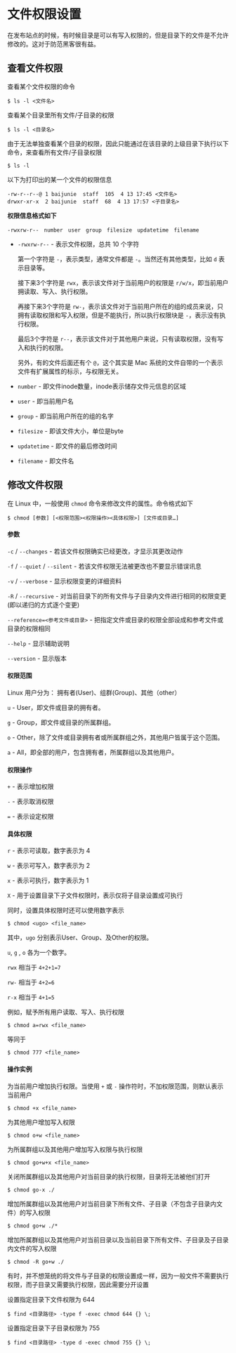 # 文件权限设置

在发布站点的时候，有时候目录是可以有写入权限的，但是目录下的文件是不允许修改的。这对于防范黑客很有益。


## 查看文件权限

查看某个文件权限的命令

```
$ ls -l <文件名>
```

查看某个目录里所有文件/子目录的权限

```
$ ls -l <目录名>
```

由于无法单独查看某个目录的权限，因此只能通过在该目录的上级目录下执行以下命令，来查看所有文件/子目录权限

```
$ ls -l
```

以下为打印出的某一个文件的权限信息

```
-rw-r--r--@ 1 baijunie  staff  105  4 13 17:45 <文件名>
drwxr-xr-x  2 baijunie  staff  68  4 13 17:57 <子目录名>
```

**权限信息格式如下**

```
-rwxrw-r--　number　user　group　filesize　updatetime　filename
```

- `-rwxrw-r--` - 表示文件权限，总共 10 个字符

  第一个字符是 `-`，表示类型，通常文件都是 `-`。当然还有其他类型，比如 `d` 表示目录等。

  接下来3个字符是 `rwx`，表示该文件对于当前用户的权限是 `r/w/x`，即当前用户拥读取、写入、执行权限。

  再接下来3个字符是 `rw-`，表示该文件对于当前用户所在的组的成员来说，只拥有读取权限和写入权限，但是不能执行，所以执行权限块是 `-`，表示没有执行权限。

  最后3个字符是 `r--`，表示该文件对于其他用户来说，只有读取权限，没有写入和执行的权限。

  另外，有的文件后面还有个 `@`，这个其实是 Mac 系统的文件自带的一个表示文件有扩展属性的标示，与权限无关。 

- `number` - 即文件inode数量，inode表示储存文件元信息的区域

- `user` - 即当前用户名

- `group` - 即当前用户所在的组的名字

- `filesize` - 即该文件大小，单位是byte

- `updatetime` - 即文件的最后修改时间

- `filename` - 即文件名


## 修改文件权限

在 Linux 中，一般使用 `chmod` 命令来修改文件的属性。命令格式如下

```
$ chmod [参数] [<权限范围><权限操作><具体权限>] [文件或目录…]
```

#### 参数

`-c` / `--changes` - 若该文件权限确实已经更改，才显示其更改动作

`-f` / `--quiet` / `--silent` - 若该文件权限无法被更改也不要显示错误讯息

`-v` / `--verbose` - 显示权限变更的详细资料

`-R` / `--recursive` - 对当前目录下的所有文件与子目录内文件进行相同的权限变更(即以递归的方式逐个变更)

`--reference=<参考文件或目录>` - 把指定文件或目录的权限全部设成和参考文件或目录的权限相同

`--help` - 显示辅助说明

`--version` - 显示版本

#### 权限范围

Linux 用户分为： 拥有者(User)、组群(Group)、其他（other）

`u` - User，即文件或目录的拥有者。

`g` - Group，即文件或目录的所属群组。

`o` - Other，除了文件或目录拥有者或所属群组之外，其他用户皆属于这个范围。

`a` - All，即全部的用户，包含拥有者，所属群组以及其他用户。

#### 权限操作

`+` - 表示增加权限

`-` - 表示取消权限

`=` - 表示设定权限

#### 具体权限

`r` - 表示可读取，数字表示为 4

`w` - 表示可写入，数字表示为 2

`x` - 表示可执行，数字表示为 1

`X` - 用于设置目录下子文件权限时，表示仅将子目录设置成可执行

同时，设置具体权限时还可以使用数字表示

```
$ chmod <ugo> <file_name>
```

其中，`ugo` 分别表示User、Group、及Other的权限。

`u`, `g` , `o` 各为一个数字。

`rwx` 相当于 `4+2+1=7`

`rw-` 相当于 `4+2=6`

`r-x` 相当于 `4+1=5`

例如，赋予所有用户读取、写入、执行权限

```
$ chmod a=rwx <file_name>
```

等同于

```
$ chmod 777 <file_name>
```


#### 操作实例

为当前用户增加执行权限。当使用 `+` 或 `-` 操作符时，不加权限范围，则默认表示当前用户

```
$ chmod +x <file_name>
```

为其他用户增加写入权限

```
$ chmod o+w <file_name>
```

为所属群组以及其他用户增加写入权限与执行权限

```
$ chmod go+w+x <file_name>
```

关闭所属群组以及其他用户对当前目录的执行权限，目录将无法被他们打开

```
$ chmod go-x ./
```

增加所属群组以及其他用户对当前目录下所有文件、子目录（不包含子目录内文件）的写入权限

```
$ chmod go+w ./*
```

增加所属群组以及其他用户对当前目录以及当前目录下所有文件、子目录及子目录内文件的写入权限

```
$ chmod -R go+w ./
```

有时，并不想笼统的将文件与子目录的权限设置成一样，因为一般文件不需要执行权限，而子目录又需要执行权限，因此需要分开设置

设置指定目录下文件权限为 644

```
$ find <目录路径> -type f -exec chmod 644 {} \;
```

设置指定目录下子目录权限为 755

```
$ find <目录路径> -type d -exec chmod 755 {} \;
```